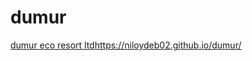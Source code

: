 # dumur
[dumur eco resort ltd](https://niloydeb02.github.io/dumur/)https://niloydeb02.github.io/dumur/
